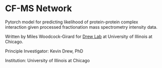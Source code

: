 # CF-MS Network

Pytorch model for predicting likelihood of protein-protein complex interaction given processed fractionation mass spectrometry intensity data.

Written by Miles Woodcock-Girard for [Drew Lab](https://ksdrew.github.io/) at University of Illinois at Chicago.


Principle Investigator: Kevin Drew, PhD

Institution: University of Illinois at Chicago
